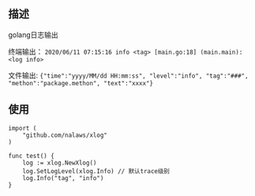 ## 描述
golang日志输出

终端输出：
`2020/06/11 07:15:16 info <tag> [main.go:18] (main.main): <log info>`

文件输出:
`{"time":"yyyy/MM/dd HH:mm:ss", "level":"info", "tag":"###", "methon":"package.methon", "text":"xxxx"}`

## 使用
```golang
import (
	"github.com/nalaws/xlog"
)

func test() {
    log := xlog.NewXlog()
    log.SetLogLevel(xlog.Info) // 默认trace级别
    log.Info("tag", "info")
}
```
